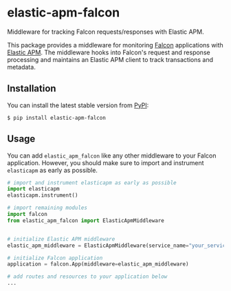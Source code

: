 # elastic-apm-falcon
Middleware for tracking Falcon requests/responses with Elastic APM.

This package provides a middleware for monitoring [Falcon](https://falconframework.org/)
applications with [Elastic APM](https://www.elastic.co/apm/). The middleware hooks into Falcon's
request and response processing and maintains an Elastic APM client to track transactions and
metadata.

## Installation
You can install the latest stable version from
[PyPI](https://pypi.org/project/elastic-apm-falcon/):

```
$ pip install elastic-apm-falcon
```

## Usage
You can add `elastic_apm_falcon` like any other middleware to your Falcon application. However,
you should make sure to import and instrument `elasticapm` as early as possible.

```python
# import and instrument elasticapm as early as possible
import elasticapm
elasticapm.instrument()

# import remaining modules
import falcon
from elastic_apm_falcon import ElasticApmMiddleware


# initialize Elastic APM middleware
elastic_apm_middleware = ElasticApmMiddleware(service_name="your_service")

# initialize Falcon application
application = falcon.App(middleware=elastic_apm_middleware)

# add routes and resources to your application below
...
```
